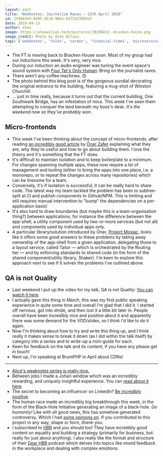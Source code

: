 ```yaml
---
layout: post
title: "Weeknotes: Journalism Raves — 13th April 2019"
id: 2fd603e9-9d95-4518-9b61-b572437865e2
date: 2019-04-13
author: alex
image: https://alexwilson.tech/pictures/20190413--bracken-house.png
image_credit: Photo by Alex Wilson.
tags: ['weeknotes', 'talks', 'career', 'financial-times', 'microservices', 'personal-development']
---
```


- The FT is moving back to Bracken House soon. Most of my group had our inductions this week. It's very, very nice.
- During our induction an audio engineer was tuning the event space's sound system with [Four Tet's Only Human](https://open.spotify.com/track/4waVSC9eSkrt6RxJK3DhwW?si=JKspSCaaQDWApKTrc1tctA):
    Bring on the journalist raves.
- There aren't any coffee machines. 🙃
- The photo behind this blog post is of the gorgeous sundial decorating the original entrance to the building,
    featuring a mug-shot of Winston Churchill.
- ... just in time really, because it turns out that the current building, One Southwark Bridge, has an infestation of
    mice. This week I've seen them attempting to conquer the land beneath my boss's desk.
    _It's the weekend now so they've probably won._


## Micro-frontends

- This week I've been thinking about the concept of micro-frontends, after reading [an incredibly good article](https://hackernoon.com/understanding-micro-frontends-b1c11585a297)
    by [Öner Zafer](https://twitter.com/onrzfr) explaining what they are, why they're useful and how to go about
    building them.  I love the theory and it's something that the FT does.
- It's difficult to maintain isolation and to keep boilerplate to a minimum. For changes spanning multiple apps, these
    now require a lot of management and tooling (either to bring the apps into one place, i.e. a monorepo, or to repeat
    the changes across many repositories) which can be tiresome for a team.
- Conversely, it's if isolation is successful, it can be really hard to share code.  The latest way my team tackled the
    problem has been to subtree-split at CI and publish components to Github/NPM.  This is limiting and still requires
    manual intervention to "bump" the dependencies on a per-application basis!
- It's also hard to draw boundaries (but maybe this is a team-organisation thing?) between applications, for instance
    the difference between the app-shell, a utility component used by two-or-more services (but not all) and components
    used by individual apps only.
- A particular library/solution introduced by Öner, [Project Mosiac](https://www.mosaic9.org), looks like it offers
    some good answers to these problems by taking away ownership of the app-shell from a given application, delegating
    those to a layout service, called Tailor — which is orchestrated by the Routing tier — and by enforcing standards
    to shared code (in the form of the shared component/utility library, Shaker). I'm keen to explore this approach
    next to see if it solves the problems I've outlined above.

## QA is not Quality

- Last weekend I put up the video for my talk, QA is not Quality:
    [You can watch it here](https://alexwilson.tech/talks/2019-03-19-qa-is-not-quality-brumjs/).
- I actually gave this thing in March, this was my first public speaking experience in quite some time and overall I'm
    glad that I did it. I started off nervous, got into stride, and then lost it a little bit later in. People overall
    have been incredibly nice and positive about it and apparently there was some demand for the VOD/slides, so I think
    I'd like to do it again.
- Now I'm thinking about how to try and write this thing up, and I think really it makes sense to break it down (as I
    did within the talk itself) by category into a series and to write-up a mini-guide for each.
- Keen for feedback on the talk and its content, if you have any please get in touch!
- Next up, I'm speaking at BrumPHP in April about CDNs!

---

- [Alice's weaknotes series is really nice.](https://alicebartlett.co.uk/blog/weaknotes)
- Between jobs I made a Johari window which was an incredibly rewarding, and uniquely insightful experience. You can
    [read about it here](https://alexwilson.tech/blog/2019/04/14/taking-a-look-through-a-johari-window/).
- The secret to becoming an influencer on LinkedIn?  [Be incredibly positive](https://ovaledge.com/data-analytics-oleg/).
- The human race made an incredibly big breakthrough this week, in the form of the Black-Hole Initiative generating an
    image of a black-hole. *Go humanity!* Like with all good news, this has somehow generated controversy. Which I had
    [some opinions on](https://twitter.com/antoligy/status/1117076648933888002). If you contributed to this project in
    any way, shape or form, *thank-you*.
- I subscribed to [HBR](https://hbr.org/) and you should too! They have incredibly good content on equality and
    building a strategy (primarily for business, but really for just about anything). I also really like the format and
    structure of their [Dear HBR](https://hbr.org/2018/01/podcast-dear-hbr) podcast which delves into topics like
    mixed feedback in the workplace and dealing with complex emotions.
